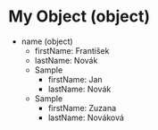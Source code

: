 # My Object (object)

- name (object)
    - firstName: František
    - lastName: Novák
    - Sample
        - firstName: Jan
        - lastName: Novák
    - Sample
        - firstName: Zuzana
        - lastName: Nováková
